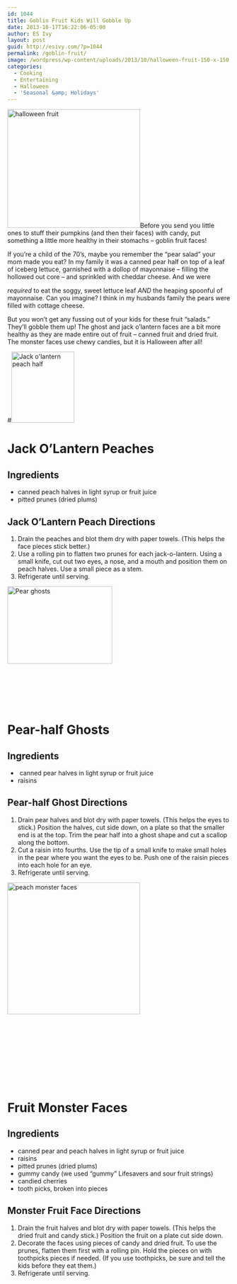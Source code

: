 ```yaml
---
id: 1044
title: Goblin Fruit Kids Will Gobble Up
date: 2013-10-17T16:22:06-05:00
author: ES Ivy
layout: post
guid: http://esivy.com/?p=1044
permalink: /goblin-fruit/
image: /wordpress/wp-content/uploads/2013/10/halloween-fruit-150-x-150.jpg
categories:
  - Cooking
  - Entertaining
  - Halloween
  - 'Seasonal &amp; Holidays'
---
```

<img class="alignleft size-medium wp-image-1052" alt="halloween fruit" src="http://esivy.com/wordpress/wp-content/uploads/2013/10/halloween-fruit-350-x-313-300x268.jpg" width="300" height="268" srcset="https://esivy.com/wordpress/wp-content/uploads/2013/10/halloween-fruit-350-x-313-300x268.jpg 300w, https://esivy.com/wordpress/wp-content/uploads/2013/10/halloween-fruit-350-x-313.jpg 350w" sizes="(max-width: 300px) 100vw, 300px" />Before you send you little ones to stuff their pumpkins (and then their faces) with candy, put something a little more healthy in their stomachs &#8211; goblin fruit faces!

If you&#8217;re a child of the 70&#8217;s, maybe you remember the &#8220;pear salad&#8221; your mom made you eat?<!--more--> In my family it was a canned pear half on top of a leaf of iceberg lettuce, garnished with a dollop of mayonnaise &#8211; filling the hollowed out core &#8211; and sprinkled with cheddar cheese. And we were 

_required_ to eat the soggy, sweet lettuce leaf _AND_ the heaping spoonful of mayonnaise. Can you imagine? I think in my husbands family the pears were filled with cottage cheese.

But you won&#8217;t get any fussing out of your kids for these fruit &#8220;salads.&#8221; They&#8217;ll gobble them up! The ghost and jack o&#8217;lantern faces are a bit more healthy as they are made entire out of fruit &#8211; canned fruit and dried fruit. The monster faces use chewy candies, but it is Halloween after all!

#<img class="alignleft size-full wp-image-1053" alt="Jack o'lantern peach half" src="http://esivy.com/wordpress/wp-content/uploads/2013/10/jack-olantern-peach-142-x-160.jpg" width="142" height="160" /> 

# Jack O&#8217;Lantern Peaches

## Ingredients

  * canned peach halves in light syrup or fruit juice
  * pitted prunes (dried plums)

## Jack O&#8217;Lantern Peach Directions

1. Drain the peaches and blot them dry with paper towels. (This helps the face pieces stick better.)  
2. Use a rolling pin to flatten two prunes for each jack-o-lantern. Using a small knife, cut out two eyes, a nose, and a mouth and position them on peach halves. Use a small piece as a stem.  
3. Refrigerate until serving.

<img class="alignleft size-full wp-image-1055" alt="Pear ghosts" src="http://esivy.com/wordpress/wp-content/uploads/2013/10/pear-ghosts-237-x-175.jpg" width="237" height="175" /> 

&nbsp;

&nbsp;

&nbsp;

# Pear-half Ghosts

## Ingredients

  *  canned pear halves in light syrup or fruit juice
  * raisins

## Pear-half Ghost Directions

1. Drain pear halves and blot dry with paper towels. (This helps the eyes to stick.) Position the halves, cut side down, on a plate so that the smaller end is at the top. Trim the pear half into a ghost shape and cut a scallop along the bottom.  
2. Cut a raisin into fourths. Use the tip of a small knife to make small holes in the pear where you want the eyes to be. Push one of the raisin pieces into each hole for an eye.  
3. Refrigerate until serving.

[<img class="alignleft size-medium wp-image-1054" alt="peach monster faces" src="http://esivy.com/wordpress/wp-content/uploads/2013/10/monster-peaches-332-x-330-300x298.jpg" width="300" height="298" srcset="https://esivy.com/wordpress/wp-content/uploads/2013/10/monster-peaches-332-x-330-300x298.jpg 300w, https://esivy.com/wordpress/wp-content/uploads/2013/10/monster-peaches-332-x-330-150x150.jpg 150w, https://esivy.com/wordpress/wp-content/uploads/2013/10/monster-peaches-332-x-330-120x120.jpg 120w, https://esivy.com/wordpress/wp-content/uploads/2013/10/monster-peaches-332-x-330.jpg 332w" sizes="(max-width: 300px) 100vw, 300px" />](http://esivy.com/wordpress/wp-content/uploads/2013/10/monster-peaches-332-x-330.jpg)

&nbsp;

&nbsp;

&nbsp;

&nbsp;

&nbsp;

# Fruit Monster Faces

## Ingredients

  * canned pear and peach halves in light syrup or fruit juice
  * raisins
  * pitted prunes (dried plums)
  * gummy candy (we used “gummy” Lifesavers and sour fruit strings)
  * candied cherries
  * tooth picks, broken into pieces

## Monster Fruit Face Directions

1. Drain the fruit halves and blot dry with paper towels. (This helps the dried fruit and candy stick.) Position the fruit on a plate cut side down.  
2. Decorate the faces using pieces of candy and dried fruit. To use the prunes, flatten them first with a rolling pin. Hold the pieces on with toothpicks pieces if needed. (If you use toothpicks, be sure and tell the kids before they eat them.)  
3. Refrigerate until serving.

&nbsp;